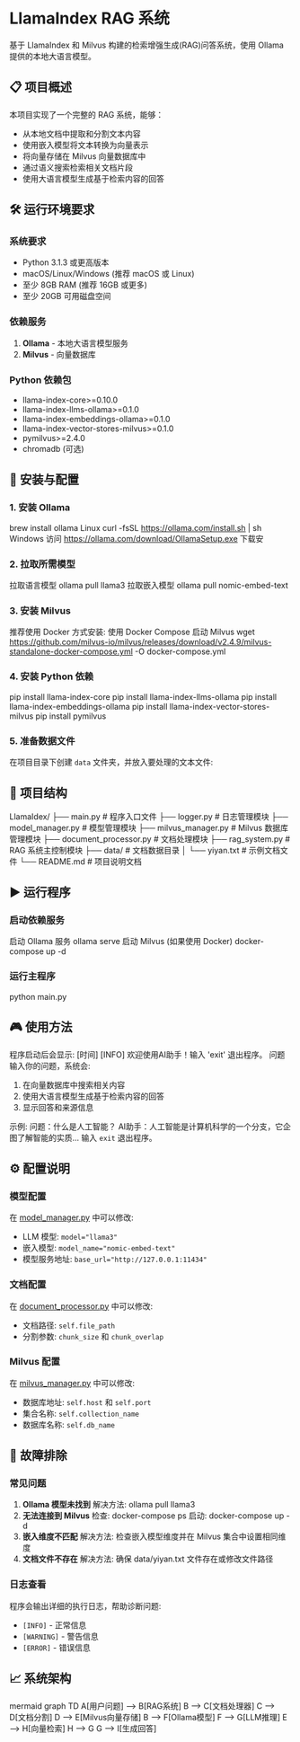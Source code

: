 
# LlamaIndex RAG 系统

基于 LlamaIndex 和 Milvus 构建的检索增强生成(RAG)问答系统，使用 Ollama 提供的本地大语言模型。

## 📋 项目概述

本项目实现了一个完整的 RAG 系统，能够：
- 从本地文档中提取和分割文本内容
- 使用嵌入模型将文本转换为向量表示
- 将向量存储在 Milvus 向量数据库中
- 通过语义搜索检索相关文档片段
- 使用大语言模型生成基于检索内容的回答

## 🛠 运行环境要求

### 系统要求
- Python 3.1.3 或更高版本
- macOS/Linux/Windows (推荐 macOS 或 Linux)
- 至少 8GB RAM (推荐 16GB 或更多)
- 至少 20GB 可用磁盘空间

### 依赖服务
1. **Ollama** - 本地大语言模型服务
2. **Milvus** - 向量数据库

### Python 依赖包
- llama-index-core>=0.10.0
- llama-index-llms-ollama>=0.1.0
- llama-index-embeddings-ollama>=0.1.0
- llama-index-vector-stores-milvus>=0.1.0
- pymilvus>=2.4.0
- chromadb (可选)

## 🚀 安装与配置

### 1. 安装 Ollama
brew install ollama
Linux
curl -fsSL https://ollama.com/install.sh | sh
Windows
访问 https://ollama.com/download/OllamaSetup.exe 下载安
### 2. 拉取所需模型
拉取语言模型
ollama pull llama3
拉取嵌入模型
ollama pull nomic-embed-text
### 3. 安装 Milvus
推荐使用 Docker 方式安装:
使用 Docker Compose 启动 Milvus
wget https://github.com/milvus-io/milvus/releases/download/v2.4.9/milvus-standalone-docker-compose.yml -O docker-compose.yml
### 4. 安装 Python 依赖
pip install llama-index-core
pip install llama-index-llms-ollama
pip install llama-index-embeddings-ollama
pip install llama-index-vector-stores-milvus
pip install pymilvus
### 5. 准备数据文件
在项目目录下创建 `data` 文件夹，并放入要处理的文本文件:
## 📁 项目结构
LlamaIdex/
├── main.py # 程序入口文件
├── logger.py # 日志管理模块
├── model_manager.py # 模型管理模块
├── milvus_manager.py # Milvus 数据库管理模块
├── document_processor.py # 文档处理模块
├── rag_system.py # RAG 系统主控制模块
├── data/ # 文档数据目录
│ └── yiyan.txt # 示例文档文件
└── README.md # 项目说明文档
## ▶️ 运行程序

### 启动依赖服务
启动 Ollama 服务
ollama serve
启动 Milvus (如果使用 Docker)
docker-compose up -d
### 运行主程序
python main.py
## 🎮 使用方法

程序启动后会显示:
[时间] [INFO] 欢迎使用AI助手！输入 'exit' 退出程序。 问题
输入你的问题，系统会:
1. 在向量数据库中搜索相关内容
2. 使用大语言模型生成基于检索内容的回答
3. 显示回答和来源信息

示例:
问题：什么是人工智能？
AI助手：人工智能是计算机科学的一个分支，它企图了解智能的实质...
输入 `exit` 退出程序。

## ⚙️ 配置说明

### 模型配置
在 [model_manager.py](file:///Users/liuguanghu/PythonPorject/LlamaIdex/src/model_manager.py) 中可以修改:
- LLM 模型: `model="llama3"`
- 嵌入模型: `model_name="nomic-embed-text"`
- 模型服务地址: `base_url="http://127.0.0.1:11434"`

### 文档配置
在 [document_processor.py](file:///Users/liuguanghu/PythonPorject/LlamaIdex/src/document_processor.py) 中可以修改:
- 文档路径: `self.file_path`
- 分割参数: `chunk_size` 和 `chunk_overlap`

### Milvus 配置
在 [milvus_manager.py](file:///Users/liuguanghu/PythonPorject/LlamaIdex/src/milvus_manager.py) 中可以修改:
- 数据库地址: `self.host` 和 `self.port`
- 集合名称: `self.collection_name`
- 数据库名称: `self.db_name`

## 🔧 故障排除

### 常见问题

1. **Ollama 模型未找到**
解决方法: ollama pull llama3
2. **无法连接到 Milvus**
检查: docker-compose ps
启动: docker-compose up -d
3. **嵌入维度不匹配**
解决方法: 检查嵌入模型维度并在 Milvus 集合中设置相同维度
4. **文档文件不存在**
解决方法: 确保 data/yiyan.txt 文件存在或修改文件路径
### 日志查看
程序会输出详细的执行日志，帮助诊断问题:
- `[INFO]` - 正常信息
- `[WARNING]` - 警告信息
- `[ERROR]` - 错误信息

## 📈 系统架构
mermaid
graph TD
A[用户问题] --> B[RAG系统]
B --> C[文档处理器] 
C --> D[文档分割]
D --> E[Milvus向量存储] 
B --> F[Ollama模型] 
F --> G[LLM推理]
E --> H[向量检索]
H --> G
G --> I[生成回答]


